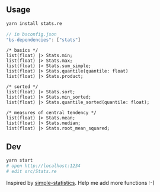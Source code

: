 ## Usage

```bash
yarn install stats.re
```

```javascript
// in bsconfig.json
"bs-dependencies": ["stats"]
```

```reason
/* basics */
list(float) |> Stats.min;
list(float) |> Stats.max;
list(float) |> Stats.sum_simple;
list(float) |> Stats.quantile(quantile: float)
list(float) |> Stats.product;

/* sorted */
list(float) |> Stats.sort;
list(float) |> Stats.min_sorted;
list(float) |> Stats.quantile_sorted(quantile: float);

/* measures of central tendency */
list(float) |> Stats.mean;
list(float) |> Stats.median;
list(float) |> Stats.root_mean_squared;
```

## Dev

```bash
yarn start
# open http://localhost:1234
# edit src/Stats.re
```

Inspired by [simple-statistics](https://github.com/simple-statistics/simple-statistics).
Help me add more functions :-)

